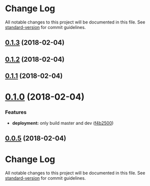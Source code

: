 # Change Log

All notable changes to this project will be documented in this file. See [standard-version](https://github.com/conventional-changelog/standard-version) for commit guidelines.


<a name="0.1.3"></a>
## [0.1.3](https://github.com/ammonix/redux-state-observable/compare/v0.1.2...v0.1.3) (2018-02-04)



<a name="0.1.2"></a>
## [0.1.2](https://github.com/ammonix/redux-state-observable/compare/v0.1.1...v0.1.2) (2018-02-04)




<a name="0.1.1"></a>
## [0.1.1](https://github.com/ammonix/redux-state-observable/compare/v0.1.0...v0.1.1) (2018-02-04)



<a name="0.1.0"></a>
# [0.1.0](https://github.com/ammonix/redux-state-observable/compare/v0.0.5...v0.1.0) (2018-02-04)



### Features

* **deployment:** only build master and dev ([f4b2500](https://github.com/ammonix/redux-state-observable/commit/f4b2500))


<a name="0.0.5"></a>
## [0.0.5](https://github.com/ammonix/redux-state-observable/compare/v0.0.4...v0.0.5) (2018-02-04)



# Change Log

All notable changes to this project will be documented in this file. See [standard-version](https://github.com/conventional-changelog/standard-version) for commit guidelines.
